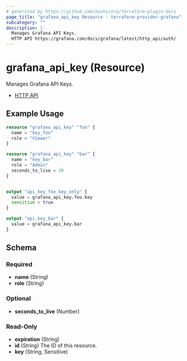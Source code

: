 ```yaml
---
# generated by https://github.com/hashicorp/terraform-plugin-docs
page_title: "grafana_api_key Resource - terraform-provider-grafana"
subcategory: ""
description: |-
  Manages Grafana API Keys.
  HTTP API https://grafana.com/docs/grafana/latest/http_api/auth/
---
```


# grafana_api_key (Resource)

Manages Grafana API Keys.

* [HTTP API](https://grafana.com/docs/grafana/latest/http_api/auth/)

## Example Usage

```terraform
resource "grafana_api_key" "foo" {
  name = "key_foo"
  role = "Viewer"
}

resource "grafana_api_key" "bar" {
  name = "key_bar"
  role = "Admin"
  seconds_to_live = 30
}


output "api_key_foo_key_only" {
  value = grafana_api_key.foo.key
  sensitive = true
}

output "api_key_bar" {
  value = grafana_api_key.bar
}
```

<!-- schema generated by tfplugindocs -->
## Schema

### Required

- **name** (String)
- **role** (String)

### Optional

- **seconds_to_live** (Number)

### Read-Only

- **expiration** (String)
- **id** (String) The ID of this resource.
- **key** (String, Sensitive)


